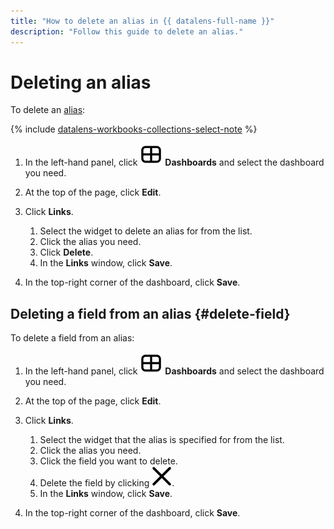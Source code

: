 ```yaml
---
title: "How to delete an alias in {{ datalens-full-name }}"
description: "Follow this guide to delete an alias."
---
```


# Deleting an alias

To delete an [alias](../../dashboard/link.md#alias):


{% include [datalens-workbooks-collections-select-note](../../../_includes/datalens/operations/datalens-workbooks-collections-select-note.md) %}

1. In the left-hand panel, click ![image](../../../_assets/datalens/dashboard-0523.svg) **Dashboards** and select the dashboard you need.
1. At the top of the page, click **Edit**.
1. Click **Links**.

   1. Select the widget to delete an alias for from the list.
   1. Click the alias you need.
   1. Click **Delete**.
   1. In the **Links** window, click **Save**.

1. In the top-right corner of the dashboard, click **Save**.


## Deleting a field from an alias {#delete-field}

To delete a field from an alias:


1. In the left-hand panel, click ![image](../../../_assets/datalens/dashboard-0523.svg) **Dashboards** and select the dashboard you need.
1. At the top of the page, click **Edit**.
1. Click **Links**.

   1. Select the widget that the alias is specified for from the list.
   1. Click the alias you need.
   1. Click the field you want to delete.
   1. Delete the field by clicking ![image](../../../_assets/datalens/cross.svg).
   1. In the **Links** window, click **Save**.

1. In the top-right corner of the dashboard, click **Save**.

